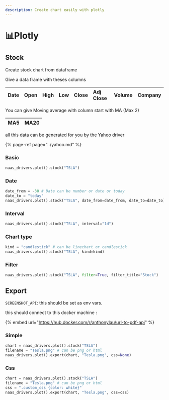 ```yaml
---
description: Create chart easily with plotly
---
```


# 📊Plotly

## Stock

Create stock chart from dataframe

Give a data frame with theses columns

| Date | Open | High | Low | Close | Adj Close | Volume | Company |
| :--- | :--- | :--- | :--- | :--- | :--- | :--- | :--- |


You can give Moving average with column start with MA \(Max 2\)

| MA5 | MA20 |
| :--- | :--- |


all this data can be generated for you by the Yahoo driver

{% page-ref page="../yahoo.md" %}

### Basic

```python
naas_drivers.plot().stock("TSLA")
```

### Date

```python
date_from = -30 # Date can be number or date or today
date_to = "today"
naas_drivers.plot().stock("TSLA", date_from=date_from, date_to=date_to)
```

### Interval

```python
naas_drivers.plot().stock("TSLA", interval="1d")
```

### Chart type

```python
kind = "candlestick" # can be linechart or candlestick
naas_drivers.plot().stock("TSLA", kind=kind)
```

### Filter

```python
naas_drivers.plot().stock("TSLA", filter=True, filter_title="Stock")
```

## Export

`SCREENSHOT_API`: this should be set as env vars.

this should connect to this docker machine :

{% embed url="https://hub.docker.com/r/anthonylau/url-to-pdf-api" %}



### Simple

```python
chart = naas_drivers.plot().stock("TSLA")
filename = "Tesla.png" # can be png or html
naas_drivers.plot().export(chart, "Tesla.png", css=None)
```

### Css

```python
chart = naas_drivers.plot().stock("TSLA")
filename = "Tesla.png" # can be png or html
css = ".custom_css {color: white}"
naas_drivers.plot().export(chart, "Tesla.png", css=css)
```

